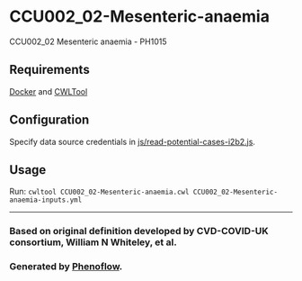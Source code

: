 # CCU002_02-Mesenteric-anaemia

CCU002_02 Mesenteric anaemia - PH1015

## Requirements

[Docker](https://docs.docker.com/install/) and [CWLTool](https://github.com/common-workflow-language/cwltool#install)

## Configuration

Specify data source credentials in [js/read-potential-cases-i2b2.js](js/read-potential-cases-i2b2.js).

## Usage

Run: `cwltool CCU002_02-Mesenteric-anaemia.cwl CCU002_02-Mesenteric-anaemia-inputs.yml`

***

### Based on original definition developed by CVD-COVID-UK consortium, William N Whiteley, et al.
### Generated by [Phenoflow](https://kclhi.org/phenoflow).
